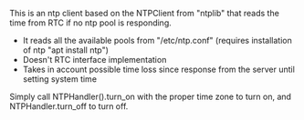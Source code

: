 This is an ntp client based on the NTPClient from "ntplib" that reads the time from RTC if no ntp pool is responding.

- It reads all the available pools from "/etc/ntp.conf" (requires installation of ntp "apt install ntp")
- Doesn't RTC interface implementation
- Takes in account possible time loss since response from the server until setting system time

Simply call NTPHandler().turn_on with the proper time zone to turn on, and NTPHandler.turn_off to turn off.